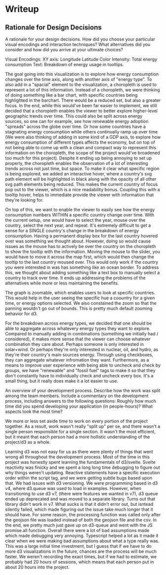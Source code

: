 # Writeup

## Rationale for Design Decisions

A rationale for your design decisions. How did you choose your particular visual encodings and interaction techniques? What alternatives did you consider and how did you arrive at your ultimate choices?

Visual Encodings: 
XY axis: Longitude Latitude
Color Intensity: Total energy consumption
Text: Breakdown of energy usage in tooltips. 

The goal going into this visualization is to explore how energy consumption changes over the time axis, along with another axis of "energy type". To also add in a "spacial" element to the visualization, a choropleth is used to represent a lot of this information. 
Instead of a choropleth, we were thinking of doing something like a bar chart, with specific countries being highlighted in the barchart. There would be a reduced set, but also a greater focus. In the end, while this would've been far easier to implement, we still decided that a choropleth enables the viewer to better explore higher-level geographic trends over time. This could also be split across energy sources, so one can for example, see how renewable energy adoption "spreads" across the globe over time. Or how some countries have a stagnating energy consumption while others continually ramp up over time (We were also thinking of adding in some kind of a GDP axis, to explore how energy consumption of different types affects the economy, but on top of not being able to come up with a clean and compact way to represent this information on the choropleth, the scope of the project would've broadened too much for this project). 
Despite it ending up being annoying to set up properly, the choropleth enables the observation of a lot of interesting trends across not just time, but space. 
To make it clear what specific region is being explored, we added an interactive hover, where a country's svg path element will be highlighted in black along with the opacity of all other svg path elements being reduced. This makes the current country of focus pop out to the viewer, which is a nice readability bonus. Coupling this with a tooltip hover, helps to immediate provide the viewer with information that they're looking for. 

On top of this, we want to enable the viewer to easily see how the energy consumption numbers WITHIN a specific country change over time. With the current setup, one would have to select the year, mouse over the country, select the next year, and repeat. It's extremely difficult to get a sense for a SINGLE country's change in the breakdown of energy consumption. Having a permanent display box for the last country hovered over was something we thought about. However, doing so would cause issues as the mouse has to actively be over the country on the choropleth to show the tooltip with the information. Moving the mouse to the slider, you would have to move it across the map first, which would then change the tooltip to the last country moused over. This would only work if the country you were interested in was has something like an ocean border. 
To address this, we thought about adding something like a text box to manually select a country to track over time. It ends up addressing the problems of the alternatives while more or less maintaining the benefits. 

The graph is zoomable, which enables users to look at specific countries. This would help in the user seeing the specific hue a coountry for a given time, or energy options selected. We also constained the zoom so that the panning wouldn't go out of bounds. This is pretty much default zooming behavior for d3.

For the breakdown across energy types, we decided that one should be able to aggregate across whatevery energy types they want to explore. Compared to manually adding in combinations (something we initially had / considered), it makes more sense that the viewer can choose whatever combination they care about. Perhaps someone is only interested in solar+wind. Or perhaps they're only interested in nuclear, oil, and hydro, as they're their country's main sources energy. Through using checkboxes, they can aggregate whatever infromation they want. Furthermore, as a means to improve user experience with being able to uncheck and check by groups, we have "renewable" and "fossil fuel" tags to make it so that they don't constantly have to individually check and uncheck every box. It's a small thing, but it really does make it a lot easier to use. 


An overview of your development process. Describe how the work was split among the team members. Include a commentary on the development process, including answers to the following questions: Roughly how much time did you spend developing your application (in people-hours)? What aspects took the most time?

We more or less set aside time to work on every portion of the project together. As a result, work wasn't really "split up" per se, and there wasn't a single person responsible for a single section. It wasn't the most efficient, but it meant that each person had a more hollistic understanding of the project/d3 as a whole. 

Learning d3 was not easy for us as there were plenty of things that went wrong all throughout the development process. Most of the time in this project was honestly spent learning the fundamentals of d3/svelte. 
Svelte reactivity was finicky and we spent a long long time debugging to figure out why things weren't updating. Reactive statements have a specific execution order within the script tag, and we were getting subtle bugs based upon that. 
We had issues with d3 versioning. We were programming based in d3 v4, where d3.queue was used to load in examples. However, when transitioning to use d3 v7, (there were features we wanted in v7), d3 queue ended up deprecated and was moved to a separate library. Turns out that library didn't work in v7. What sucks is that it didn't error out, but isntead silently failed, which made figuring out the issue take much longer that it should have. For some reason, the processing function was called only after the geojson file was loaded instead of both the geojson file and the csv. In the end, we pretty much just gave up on d3-queue and went with the JS promise.all function. 
Overall there were a lot of bad assumptions made which made debugging very annoying. Typescript helped a lot as it made it clear when we were making bad assumptions about what a type really was. 
This was a large initial time investment, but I guess that if we have to do more d3 visualizations in the future, chances are the process will be much faster. We weren't recording the exact times, but if we had to estimate, we probably had 20 hours of sessions, which means that each person put in about 20 hours into the project. 